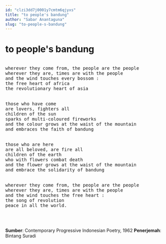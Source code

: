 ```yaml
---
id: "clzi3dd7j0001y7cmtm6qjyxs"
title: "to people's bandung"
author: "Sabar Anantaguna"
slug: "to-people-s-bandung"
---
```


# to people's bandung

<pre> 
wherever they come from, the people are the people
wherever they are, times are with the people
and the wind touches every bossom :
the free heart of africa
the revolutionary heart of asia


those who have come
are lovers, fighters all
children of the sun
sparks of multi-coloured fireworks
and the colour grows at the waist of the mountain
and embraces the faith of bandung


those who are here
are all beloved, are fire all
children of the earth
who with flowers combat death
and the flower grows at the waist of the mountain
and embrace the solidarity of bandung


wherever they come from, the people are the people
wherever they are, times are with the people
and the wind touches the free heart :
the song of revolution
peace in all the world.
</pre>
<br />
<br /> 

**Sumber**: Contemporary Progressive Indonesian Poetry, 1962 
**Penerjemah**: Bintang Suradi

